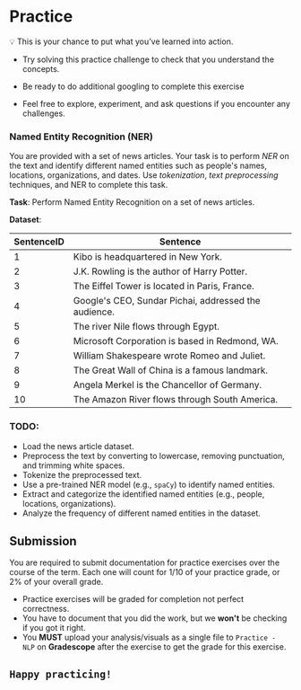 # Practice

<aside>

💡 This is your chance to put what you’ve learned into action.

- Try solving this practice challenge to check that you understand the concepts.

- Be ready to do additional googling to complete this exercise

- Feel free to explore, experiment, and ask questions if you encounter any challenges. 

</aside>


### Named Entity Recognition (NER)

You are provided with a set of news articles. Your task is to perform _NER_ on the text and identify different named entities such as people's names, locations, organizations, and dates. Use _tokenization_, _text preprocessing_ techniques, and NER to complete this task.

**Task**: Perform Named Entity Recognition on a set of news articles.

**Dataset**:

| SentenceID | Sentence                                          |
|------------|--------------------------------------------------|
| 1          | Kibo is headquartered in New York.               |
| 2          | J.K. Rowling is the author of Harry Potter.      |
| 3          | The Eiffel Tower is located in Paris, France.    |
| 4          | Google's CEO, Sundar Pichai, addressed the audience. |
| 5          | The river Nile flows through Egypt.              |
| 6          | Microsoft Corporation is based in Redmond, WA.   |
| 7          | William Shakespeare wrote Romeo and Juliet.       |
| 8          | The Great Wall of China is a famous landmark.    |
| 9          | Angela Merkel is the Chancellor of Germany.      |
| 10         | The Amazon River flows through South America.     |


### TODO:
- Load the news article dataset.
- Preprocess the text by converting to lowercase, removing punctuation, and trimming white spaces.
- Tokenize the preprocessed text.
- Use a pre-trained NER model (e.g., `spaCy`) to identify named entities.
- Extract and categorize the identified named entities (e.g., people, locations, organizations).
- Analyze the frequency of different named entities in the dataset.


## Submission
You are required to submit documentation for practice exercises over the course of the term. Each one will count for 1/10 of your practice grade, or 2% of your overall grade.

- Practice exercises will be graded for completion not perfect correctness. 
- You have to document that you did the work, but we **won't** be checking if you got it right.
- You **MUST** upload your analysis/visuals as a single file to `Practice - NLP` on **Gradescope** after the exercise to get the grade for this exercise.


## `Happy practicing!`
